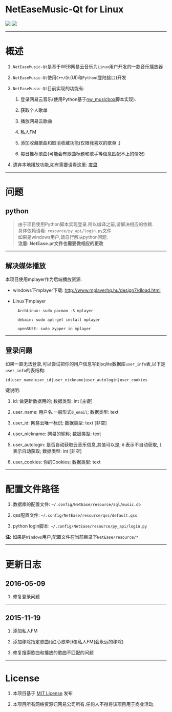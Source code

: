 # NetEaseMusic-Qt for Linux

[![](https://github.com/fengleyl/NetEaseMusic/blob/master/images/NetEase.png)]()
[![](https://github.com/fengleyl/NetEaseMusic/blob/master/images/NetEase1.png)]()

---

# 概述

1. `NetEaseMusic-Qt`是基于WEB网易云音乐为`Linux`用户开发的一款音乐播放器

2. `NetEaseMusic-Qt`使用`C++/Qt`(UI)和`Python`(登陆接口)开发

3. `NetEaseMusic-Qt`目前实现的功能有:

	1. 登录网易云音乐(使用Python基于[nw_musicbox](https://github.com/stkevintan/nw_musicbox)脚本实现).

	2. 获取个人歌单

	3. 播放网易云歌曲

	4. 私人FM

	5. 添加收藏歌曲和取消收藏功能(仅限我喜欢的歌单..)
	
	6. ~~每日推荐歌曲(可能会有歌曲标题和歌手等信息匹配不上的情况)~~

4. 遗弃本地播放功能,如有需要请看这里: [度盘](http://pan.baidu.com/s/1dEXLxZj)

---

# 问题

## python

>由于项目使用Python脚本实现登录.所以编译之前,请解决相应的依赖.<br>
具体依赖请看: `resource/py_api/login.py`文件<br>
如果是windows用户,请自行解决python问题.<br>
**注意: NetEase.pr文件也需要做相应的更改** <br>

---

## 解决媒体播放

本项目使用mplayer作为后端播放资源.<br>

+ windows下mplayer下载: http://www.mplayerhq.hu/design7/dload.html

+ Linux下mplayer
		
		ArchLinux: sudo pacman -S mplayer

		debain: sudo apt-get install mplayer
		
		openSUSE: sudo zypper in mplayer

---

## 登录问题

如果一直无法登录,可以尝试把你的用户信息写到sqlite数据库`user_info`表,以下是`user_info`的表结构:

	id|user_name|user_id|user_nickname|user_autologin|user_cookies

键说明: 

1. id: 做更新数据用的; 数据类型: int [主键]

2. user_name: 用户名.一般形式`0_email`; 数据类型: text

3. user_id: 网易云唯一标识; 数据类型: text [非空]

4. user_nickname: 网易的昵称;  数据类型: text

5. user_autologin: 是否自动获取云音乐信息,其值可以是; `0` 表示不自动获取, `1` 表示自动获取; 数据类型: int [非空]

6. user_cookies: 你的Cookies; 数据类型: text

---

# 配置文件路径

1. 数据库的配置文件: `~/.config/NetEase/resource/sql/music.db`

2. qss配置文件: `~/.config/NetEase/resource/qss/default.qss`

3. python login脚本: `~/.config/NetEase/resource/py_api/login.py`

**注:** 如果是`Windows`用户,配置文件在当前目录下`NetEase/resource/*`

---

# 更新日志

## 2016-05-09

1. 修复登录问题

---

## 2015-11-19

1. 添加私人FM

2. 添加移除指定歌曲([红心歌单]和[私人FM]会永远的移除)

3. 修复搜索歌曲和播放的歌曲不匹配的问题

---

# License

1. 本项目基于 [MIT License](https://github.com/fengleyl/NetEaseMusic/blob/master/LICENSE) 发布

2. 本项目所有网络资源归网易公司所有.任何人不得将该项目用于商业活动.
